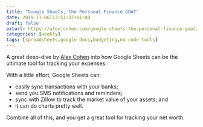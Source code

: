 ```yaml
---
title: "Google Sheets, the Personal Finance GOAT"
date: 2019-11-06T13:51:37+01:00
draft: false
exturl: https://alexjcohen.com/google-sheets-the-personal-finance-goat/
categories: [weekly]
tags: [spreadsheets,google docs,budgeting,no-code tools]
---
```


A great deep-dive by [Alex Cohen](https://twitter.com/anothercohen) into
how Google Sheets can be the ultimate tool for tracking your expenses.

With a little effort, Google Sheets can:

- easily sync transactions with your banks;
- send you SMS notifications and reminders;
- sync with Zillow to track the market value of your assets; and
- it can do charts pretty well.

Combine all of this, and you get a great tool for tracking your net worth.
